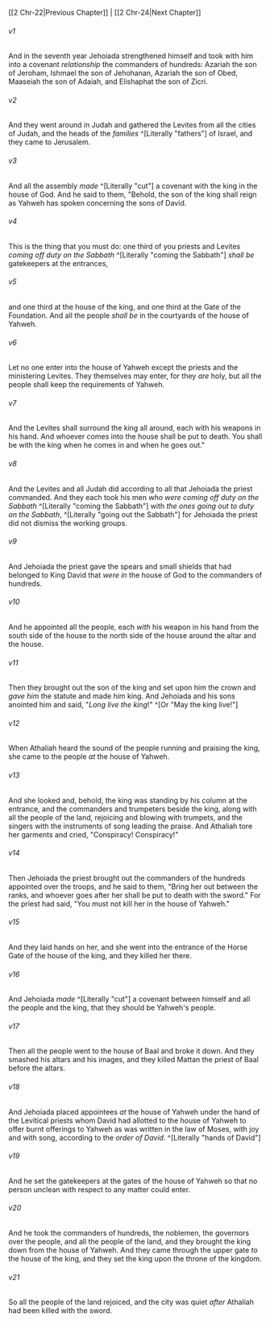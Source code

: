 ﻿---
aliases:
  - 2 Chronicles 23
---

[[2 Chr-22|Previous Chapter]] | [[2 Chr-24|Next Chapter]]

###### v1
And in the seventh year Jehoiada strengthened himself and took with him into a covenant _relationship_ the commanders of hundreds: Azariah the son of Jeroham, Ishmael the son of Jehohanan, Azariah the son of Obed, Maaseiah the son of Adaiah, and Elishaphat the son of Zicri.

###### v2
And they went around in Judah and gathered the Levites from all the cities of Judah, and the heads of the _families_ ^[Literally "fathers"] of Israel, and they came to Jerusalem.

###### v3
And all the assembly _made_ ^[Literally "cut"] a covenant with the king in the house of God. And he said to them, "Behold, the son of the king shall reign as Yahweh has spoken concerning the sons of David.

###### v4
This is the thing that you must do: one third of you priests and Levites _coming off duty on the Sabbath_ ^[Literally "coming the Sabbath"] _shall be_ gatekeepers at the entrances,

###### v5
and one third at the house of the king, and one third at the Gate of the Foundation. And all the people _shall be_ in the courtyards of the house of Yahweh.

###### v6
Let no one enter into the house of Yahweh except the priests and the ministering Levites. They themselves may enter, for they _are_ holy, but all the people shall keep the requirements of Yahweh.

###### v7
And the Levites shall surround the king all around, each with his weapons in his hand. And whoever comes into the house shall be put to death. You shall be with the king when he comes in and when he goes out."

###### v8
And the Levites and all Judah did according to all that Jehoiada the priest commanded. And they each took his men _who were_ _coming off duty on the Sabbath_ ^[Literally "coming the Sabbath"] with _the ones going out to duty on the Sabbath_, ^[Literally "going out the Sabbath"] for Jehoiada the priest did not dismiss the working groups.

###### v9
And Jehoiada the priest gave the spears and small shields that had belonged to King David that _were in_ the house of God to the commanders of hundreds.

###### v10
And he appointed all the people, each _with_ his weapon in his hand from the south side of the house to the north side of the house around the altar and the house.

###### v11
Then they brought out the son of the king and set upon him the crown and _gave him_ the statute and made him king. And Jehoiada and his sons anointed him and said, "_Long live the king_!" ^[Or "May the king live!"]

###### v12
When Athaliah heard the sound of the people running and praising the king, she came to the people _at_ the house of Yahweh.

###### v13
And she looked and, behold, the king was standing by his column at the entrance, and the commanders and trumpeters beside the king, along with all the people of the land, rejoicing and blowing with trumpets, and the singers with the instruments of song leading the praise. And Athaliah tore her garments and cried, "Conspiracy! Conspiracy!"

###### v14
Then Jehoiada the priest brought out the commanders of the hundreds appointed over the troops, and he said to them, "Bring her out between the ranks, and whoever goes after her shall be put to death with the sword." For the priest had said, "You must not kill her in the house of Yahweh."

###### v15
And they laid hands on her, and she went into the entrance of the Horse Gate of the house of the king, and they killed her there.

###### v16
And Jehoiada _made_ ^[Literally "cut"] a covenant between himself and all the people and the king, that they should be Yahweh's people.

###### v17
Then all the people went to the house of Baal and broke it down. And they smashed his altars and his images, and they killed Mattan the priest of Baal before the altars.

###### v18
And Jehoiada placed appointees _at_ the house of Yahweh under the hand of the Levitical priests whom David had allotted to the house of Yahweh to offer burnt offerings to Yahweh as was written in the law of Moses, with joy and with song, according to the _order of David_. ^[Literally "hands of David"]

###### v19
And he set the gatekeepers at the gates of the house of Yahweh so that no person unclean with respect to any matter could enter.

###### v20
And he took the commanders of hundreds, the noblemen, the governors over the people, and all the people of the land, and they brought the king down from the house of Yahweh. And they came through the upper gate _to_ the house of the king, and they set the king upon the throne of the kingdom.

###### v21
So all the people of the land rejoiced, and the city was quiet _after_ Athaliah had been killed with the sword.
